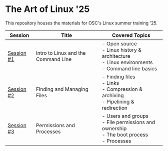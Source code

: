 # The Art of Linux '25

This repository houses the materials for OSC's Linux summer training '25.

| Session                  | Title                               | Covered Topics                                                                                         |
| ------------------------ | ----------------------------------- | ------------------------------------------------------------------------------------------------------ |
| [Session #1](/Session-1) | Intro to Linux and the Command Line | - Open source <br> - Linux history & architecture <br> - Linux environments <br> - Command line basics |
| [Session #2](/Session-2) | Finding and Managing Files          | - Finding files <br> - Links <br> - Compression & archiving <br> - Pipelining & redirection                           |
| [Session #3](/Session-3) | Permissions and Processes           | - Users and groups <br> - File permissions and ownership <br> - The boot process <br> - Processes                                                                 |
<!--
| [Session #4](/Session-4) | Bash Scripting                      | - Shell environment <br> - Scripts - Functions <br> - Variables <br> - Arithmetic Expansion <br> - Control Structures |
| [Session #5](/Session-5) | Text Processing                     | - `uniq`, `sort`, `cut` <br> - Regex <br> - `grep`                                                                    |
-->

